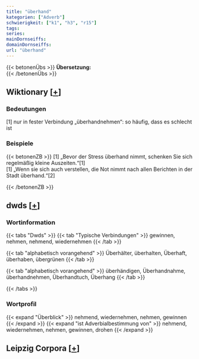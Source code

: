 ```yaml
---
title: "überhand"
kategorien: ["Adverb"]
schwierigkeit: ["k1", "h3", "r15"]
tags:
series:
mainDornseiffs:
domainDornseiffs:
url: "überhand"
---
```


{{< betonenÜbs >}}
**Übersetzung:**  
{{< /betonenÜbs >}}

## Wiktionary [[+](https://de.wiktionary.org/wiki/überhand)]

### Bedeutungen
[1] nur in fester Verbindung „überhandnehmen“: so häufig, dass es schlecht ist  

### Beispiele
{{< betonenZB >}}
[1] „Bevor der Stress überhand nimmt, schenken Sie sich regelmäßig kleine Auszeiten.“[1]  
[1] „Wenn sie sich auch verstellen, die Not nimmt nach allen Berichten in der Stadt überhand.“[2]  

{{< /betonenZB >}}


## dwds [[+](https://www.dwds.de/wb/überhand)]

### Wortinformation
{{< tabs "Dwds" >}}
{{< tab "Typische Verbindungen" >}}
gewinnen, nehmen, nehmend, wiedernehmen
{{< /tab >}}

{{< tab "alphabetisch vorangehend" >}}
Überhälter, überhalten, Überhaft, überhaben, übergrünen
{{< /tab >}}

{{< tab "alphabetisch vorangehend" >}}
überhändigen, Überhandnahme, überhandnehmen, Überhandtuch, Überhang
{{< /tab >}}

{{< /tabs >}}

### Wortprofil
{{< expand "Überblick" >}} nehmend, wiedernehmen, nehmen, gewinnen {{< /expand >}}
{{< expand "ist Adverbialbestimmung von" >}} nehmend, wiedernehmen, nehmen, gewinnen, drohen {{< /expand >}}

## Leipzig Corpora [[+](https://corpora.uni-leipzig.de/en/res?word=überhand&corpusId=deu_newscrawl-public_2018)]


